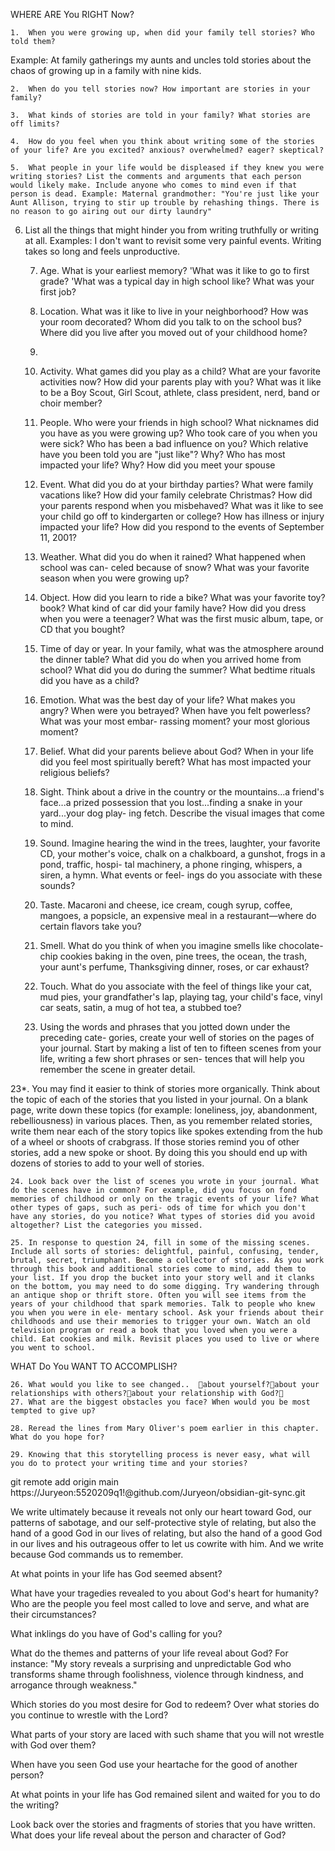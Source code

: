 
WHERE ARE You RIGHT Now?

	1.	When you were growing up, when did your family tell stories? Who told them?
Example: At family gatherings my aunts and uncles told stories about the chaos of growing up in a family with nine kids.

	2.	When do you tell stories now? How important are stories in your family?

	3.	What kinds of stories are told in your family? What stories are off limits?

	4.	How do you feel when you think about writing some of the stories of your life? Are you excited? anxious? overwhelmed? eager? skeptical?

	5.	What people in your life would be displeased if they knew you were writing stories? List the comments and arguments that each person would likely make. Include anyone who comes to mind even if that person is dead. Example: Maternal grandmother: "You're just like your Aunt Allison, trying to stir up trouble by rehashing things. There is no reason to go airing out our dirty laundry"


 6. List all the things that might hinder you from writing truthfully or writing at all. Examples: I don't want to revisit some very painful events. Writing takes so long and feels unproductive.

	7.	Age. What is your earliest memory? 'What was it like to go to first grade? 'What was a typical day in high school like? What was your first job?

	8.	Location. What was it like to live in your neighborhood? How was your room decorated? Whom did you talk to on the school bus? Where did you live after you moved out of your childhood home?
	9.	

	9.	Activity. What games did you play as a child? What are your favorite activities now? How did your parents play with you? What was it like to be a Boy Scout, Girl Scout, athlete, class president, nerd, band or choir member?

	10.	People. Who were your friends in high school? What nicknames did you have as you were growing up? Who took care of you when you were sick? Who has been a bad influence on you? Which relative have you been told you are "just like"? Why? Who has most impacted your life? Why? How did you meet your spouse

	11.	Event. What did you do at your birthday parties? What were family vacations like? How did your family celebrate Christmas? How did your parents respond when you misbehaved? What was it like to see your child go off to kindergarten or college? How has illness or injury impacted your life? How did you respond to the events of September 11, 2001?

	12.	Weather. What did you do when it rained? What happened when school was can- celed because of snow? What was your favorite season when you were growing up?

	13.	Object. How did you learn to ride a bike? What was your favorite toy? book? What kind of car did your family have? How did you dress when you were a teenager? What was the first music album, tape, or CD that you bought?

	14.	 Time of day or year. In your family, what was the atmosphere around the dinner table? What did you do when you arrived home from school? What did you do during the summer? What bedtime rituals did you have as a child?

	15.	 Emotion. What was the best day of your life? What makes you angry? When were you betrayed? When have you felt powerless? What was your most embar- rassing moment? your most glorious moment?



	16.	Belief. What did your parents believe about God? When in your life did you feel most spiritually bereft? What has most impacted your religious beliefs?

	17.	Sight. Think about a drive in the country or the mountains...a friend's face...a prized possession that you lost...finding a snake in your yard...your dog play- ing fetch. Describe the visual images that come to mind.

	18.	Sound. Imagine hearing the wind in the trees, laughter, your favorite CD, your mother's voice, chalk on a chalkboard, a gunshot, frogs in a pond, traffic, hospi- tal machinery, a phone ringing, whispers, a siren, a hymn. What events or feel- ings do you associate with these sounds?

	19.	Taste. Macaroni and cheese, ice cream, cough syrup, coffee, mangoes, a popsicle, an expensive meal in a restaurant—where do certain flavors take you?

	20.	Smell. What do you think of when you imagine smells like chocolate-chip cookies baking in the oven, pine trees, the ocean, the trash, your aunt's perfume, Thanksgiving dinner, roses, or car exhaust?

	21.	Touch. What do you associate with the feel of things like your cat, mud pies, your grandfather's lap, playing tag, your child's face, vinyl car seats, satin, a mug of hot tea, a stubbed toe?

	22.	Using the words and phrases that you jotted down under the preceding cate- gories, create your well of stories on the pages of your journal. Start by making a list of ten to fifteen scenes from your life, writing a few short phrases or sen- tences that will help you remember the scene in greater detail.

23*. You may find it easier to think of stories more organically. Think about the topic of each of the stories that you listed in your journal. On a blank page, write down these topics (for example: loneliness, joy, abandonment, rebelliousness) in various places. Then, as you remember related stories, write them near each of the story topics like spokes extending from the hub of a wheel or shoots of crabgrass. If those stories remind you of other stories, add a new spoke or shoot. By doing this you should end up with dozens of stories to add to your well of stories.

	24.	Look back over the list of scenes you wrote in your journal. What do the scenes have in common? For example, did you focus on fond memories of childhood or only on the tragic events of your life? What other types of gaps, such as peri- ods of time for which you don't have any stories, do you notice? What types of stories did you avoid altogether? List the categories you missed.

	25.	In response to question 24, fill in some of the missing scenes. Include all sorts of stories: delightful, painful, confusing, tender, brutal, secret, triumphant. Become a collector of stories. As you work through this book and additional stories come to mind, add them to your list. If you drop the bucket into your story well and it clanks on the bottom, you may need to do some digging. Try wandering through an antique shop or thrift store. Often you will see items from the years of your childhood that spark memories. Talk to people who knew you when you were in ele- mentary school. Ask your friends about their childhoods and use their memories to trigger your own. Watch an old television program or read a book that you loved when you were a child. Eat cookies and milk. Revisit places you used to live or where you went to school.

WHAT Do You WANT TO ACCOMPLISH?

	26.	What would you like to see changed..  about yourself?about your relationships with others?about your relationship with God?
	27.	What are the biggest obstacles you face? When would you be most tempted to give up?

	28.	Reread the lines from Mary Oliver's poem earlier in this chapter. What do you hope for?

	29.	Knowing that this storytelling process is never easy, what will you do to protect your writing time and your stories?

git remote add origin main https://Juryeon:5520209q1!@github.com/Juryeon/obsidian-git-sync.git



We write ultimately because it reveals not only our heart toward God, our patterns of sabotage, and our self-protective style of relating, but also the hand of a good God in our lives of relating, but also the hand of a good God in our lives and his outrageous offer to let us cowrite with him. And we write because God commands us to remember.


At what points in your life has God seemed absent? 

What have your tragedies revealed to you about God's heart for humanity? Who are the people you feel most called to love and serve, and what are their circumstances? 

What inklings do you have of God's calling for you? 

What do the themes and patterns of your life reveal about God? For instance: "My story reveals a surprising and unpredictable God who transforms shame through foolishness, violence through kindness, and arrogance through weakness."

Which stories do you most desire for God to redeem? Over what stories do you continue to wrestle with the Lord? 

What parts of your story are laced with such shame that you will not wrestle with God over them? 

When have you seen God use your heartache for the good of another person?

At what points in your life has God remained silent and waited for you to do the writing? 

Look back over the stories and fragments of stories that you have written. What does your life reveal about the person and character of God? 